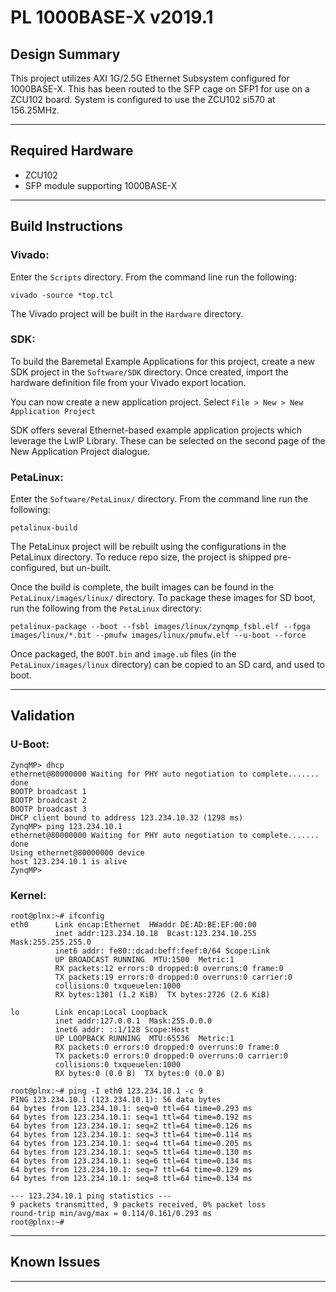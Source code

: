 # PL 1000BASE-X v2019.1
## **Design Summary**

This project utilizes AXI 1G/2.5G Ethernet Subsystem configured for 1000BASE-X. This has been routed to the SFP cage on SFP1 for use on a ZCU102 board. System is configured to use the ZCU102 si570 at 156.25MHz.

---

## **Required Hardware**

- ZCU102
- SFP module supporting 1000BASE-X

---

## **Build Instructions**

### **Vivado:**

Enter the `Scripts` directory. From the command line run the following:

`vivado -source *top.tcl`

The Vivado project will be built in the `Hardware` directory.

### **SDK**:

To build the Baremetal Example Applications for this project, create a new SDK project in the `Software/SDK` directory. Once created, import the hardware definition file from your Vivado export location.

You can now create a new application project. Select `File > New > New Application Project`

SDK offers several Ethernet-based example application projects which leverage the LwIP Library. These can be selected on the second page of the New Application Project dialogue.

### **PetaLinux**:

Enter the `Software/PetaLinux/` directory. From the command line run the following:

`petalinux-build`

The PetaLinux project will be rebuilt using the configurations in the PetaLinux directory. To reduce repo size, the project is shipped pre-configured, but un-built.

Once the build is complete, the built images can be found in the `PetaLinux/images/linux/`
directory. To package these images for SD boot, run the following from the `PetaLinux` directory:

`petalinux-package --boot --fsbl images/linux/zynqmp_fsbl.elf --fpga images/linux/*.bit --pmufw images/linux/pmufw.elf --u-boot --force`

Once packaged, the `BOOT.bin` and `image.ub` files (in the `PetaLinux/images/linux` directory) can be copied to an SD card, and used to boot.

---

## **Validation**
### **U-Boot:**
```
ZynqMP> dhcp
ethernet@80000000 Waiting for PHY auto negotiation to complete....... done
BOOTP broadcast 1
BOOTP broadcast 2
BOOTP broadcast 3
DHCP client bound to address 123.234.10.32 (1298 ms)
ZynqMP> ping 123.234.10.1
ethernet@80000000 Waiting for PHY auto negotiation to complete....... done
Using ethernet@80000000 device
host 123.234.10.1 is alive
ZynqMP>
```

### **Kernel:**
```
root@plnx:~# ifconfig
eth0      Link encap:Ethernet  HWaddr DE:AD:BE:EF:00:00
          inet addr:123.234.10.18  Bcast:123.234.10.255  Mask:255.255.255.0
          inet6 addr: fe80::dcad:beff:feef:0/64 Scope:Link
          UP BROADCAST RUNNING  MTU:1500  Metric:1
          RX packets:12 errors:0 dropped:0 overruns:0 frame:0
          TX packets:19 errors:0 dropped:0 overruns:0 carrier:0
          collisions:0 txqueuelen:1000
          RX bytes:1301 (1.2 KiB)  TX bytes:2726 (2.6 KiB)

lo        Link encap:Local Loopback
          inet addr:127.0.0.1  Mask:255.0.0.0
          inet6 addr: ::1/128 Scope:Host
          UP LOOPBACK RUNNING  MTU:65536  Metric:1
          RX packets:0 errors:0 dropped:0 overruns:0 frame:0
          TX packets:0 errors:0 dropped:0 overruns:0 carrier:0
          collisions:0 txqueuelen:1000
          RX bytes:0 (0.0 B)  TX bytes:0 (0.0 B)

root@plnx:~# ping -I eth0 123.234.10.1 -c 9
PING 123.234.10.1 (123.234.10.1): 56 data bytes
64 bytes from 123.234.10.1: seq=0 ttl=64 time=0.293 ms
64 bytes from 123.234.10.1: seq=1 ttl=64 time=0.192 ms
64 bytes from 123.234.10.1: seq=2 ttl=64 time=0.126 ms
64 bytes from 123.234.10.1: seq=3 ttl=64 time=0.114 ms
64 bytes from 123.234.10.1: seq=4 ttl=64 time=0.205 ms
64 bytes from 123.234.10.1: seq=5 ttl=64 time=0.130 ms
64 bytes from 123.234.10.1: seq=6 ttl=64 time=0.134 ms
64 bytes from 123.234.10.1: seq=7 ttl=64 time=0.129 ms
64 bytes from 123.234.10.1: seq=8 ttl=64 time=0.134 ms

--- 123.234.10.1 ping statistics ---
9 packets transmitted, 9 packets received, 0% packet loss
round-trip min/avg/max = 0.114/0.161/0.293 ms
root@plnx:~#

```

---

## **Known Issues**

---
